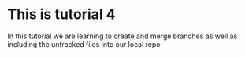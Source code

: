 # This is tutorial 4

In this tutorial we are learning to create and merge branches as well as including the untracked files into our local repo